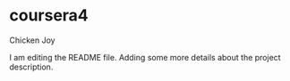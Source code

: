 # coursera4
Chicken Joy

I am editing the README file. Adding some more details about the project description.
